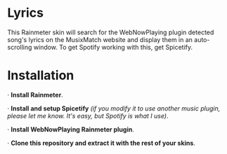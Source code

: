 # Lyrics

This Rainmeter skin will search for the WebNowPlaying plugin detected song's lyrics on the MusixMatch website and display them in an auto-scrolling window. To get Spotify working with this, get Spicetify.

# Installation
· **Install Rainmeter**.

· **Install and setup Spicetify** *(if you modify it to use another music plugin, please let me know. It's easy, but Spotify is what I use)*.

· **Install WebNowPlaying Rainmeter plugin**.

· **Clone this repository and extract it with the rest of your skins**.
